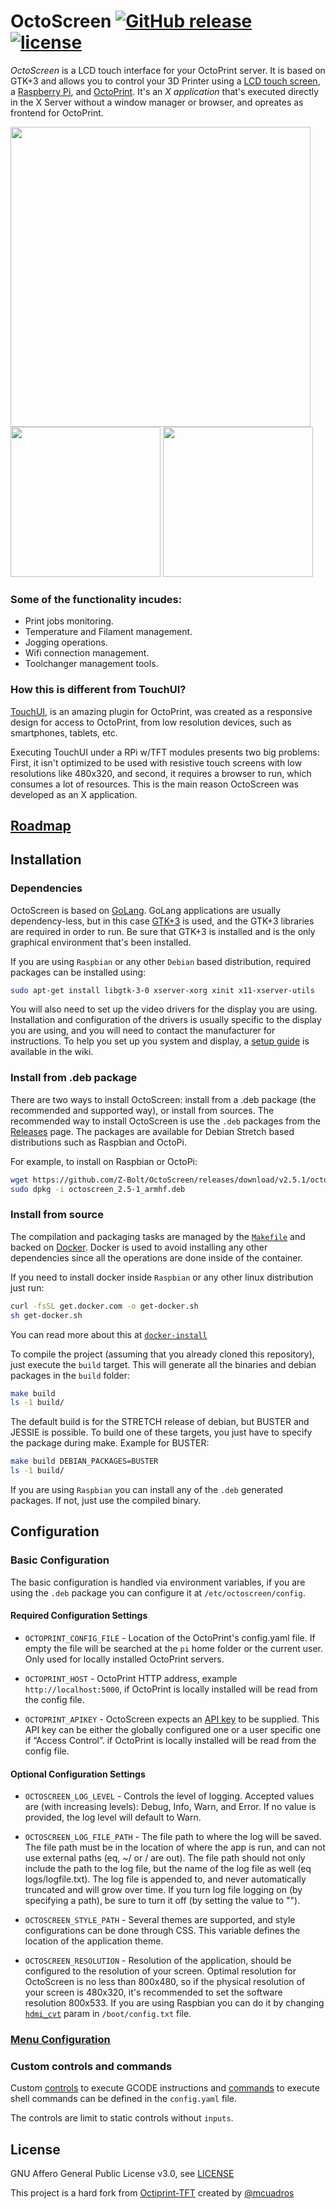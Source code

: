 # OctoScreen [![GitHub release](https://img.shields.io/github/release/Z-Bolt/OctoScreen.svg)](https://github.com/Z-Bolt/OctoScreen/releases) [![license](https://img.shields.io/github/license/Z-Bolt/OctoScreen.svg)]()

_OctoScreen_ is a LCD touch interface for your OctoPrint server.  It is based on GTK+3 and allows you to control your 3D Printer using a [LCD touch screen](https://amzn.to/2L8cRkR), a [Raspberry Pi](https://amzn.to/39LPvvF), and [OctoPrint](https://octoprint.org/).  It's an _X application_ that's executed directly in the X Server without a window manager or browser, and opreates as frontend for OctoPrint.

<img width="480" src="https://user-images.githubusercontent.com/390214/60487814-ef9d1a00-9ca8-11e9-9c48-31bf54a5488d.png" />
<img width="240" src="https://user-images.githubusercontent.com/390214/60277300-f4a74580-9905-11e9-8b88-f6cc35533c2a.png" />
<img width="240" src="https://user-images.githubusercontent.com/390214/60277572-84e58a80-9906-11e9-8334-202544f0191d.png" />

### Some of the functionality incudes:

- Print jobs monitoring.
- Temperature and Filament management.
- Jogging operations.
- Wifi connection management.
- Toolchanger management tools.

### How this is different from TouchUI?

[TouchUI](http://plugins.octoprint.org/plugins/touchui/), is an amazing plugin for OctoPrint, was created as a responsive design for access to OctoPrint, from low resolution devices, such as smartphones, tablets, etc.

Executing TouchUI under a RPi w/TFT modules presents two big problems: First, it isn't optimized to be used with resistive touch screens with low resolutions like 480x320, and second, it requires a browser to run, which consumes a lot of resources.  This is the main reason OctoScreen was developed as an X application.

## [Roadmap](https://github.com/Z-Bolt/OctoScreen/projects/2)

Installation
------------

### Dependencies

OctoScreen is based on [GoLang](https://golang.org).  GoLang applications are usually dependency-less, but in this case [GTK+3](https://developer.gnome.org/gtk3/3.0/gtk.html) is used, and the GTK+3 libraries are required in order to run.  Be sure that GTK+3 is installed and is the only graphical environment that's been installed.

If you are using `Raspbian` or any other `Debian` based distribution, required packages can be installed using:

```sh
sudo apt-get install libgtk-3-0 xserver-xorg xinit x11-xserver-utils
```

You will also need to set up the video drivers for the display you are using.  Installation and configuration of the drivers is usually specific to the display you are using, and you will need to contact the manufacturer for instructions.  To help you set up you system and display, a [setup guide](https://github.com/Z-Bolt/OctoScreen/wiki/Setting-Up-OctoScreen-and-Your-Display) is available in the wiki.



### Install from .deb package

There are two ways to install OctoScreen: install from a .deb package (the recommended and supported way), or install from sources.  The recommended way to install OctoScreen is use the `.deb` packages from the [Releases](https://github.com/Z-Bolt/OctoScreen/releases) page.  The packages are available for Debian Stretch based distributions such as Raspbian and OctoPi.

For example, to install on Raspbian or OctoPi:
```sh
wget https://github.com/Z-Bolt/OctoScreen/releases/download/v2.5.1/octoscreen_2.5-1_armhf.deb
sudo dpkg -i octoscreen_2.5-1_armhf.deb
```

### Install from source

The compilation and packaging tasks are managed by the [`Makefile`](Makefile) and backed on [Docker](Dockerfile).  Docker is used to avoid installing any other dependencies since all the operations are done inside of the container.

If you need to install docker inside `Raspbian` or any other linux distribution just run:

```sh
curl -fsSL get.docker.com -o get-docker.sh
sh get-docker.sh
```

You can read more about this at [`docker-install`](https://github.com/docker/docker-install)

To compile the project (assuming that you already cloned this repository), just execute the `build` target.  This will generate all the binaries and debian packages in the `build` folder:

```sh
make build
ls -1 build/
```

The default build is for the STRETCH release of debian, but BUSTER and JESSIE is possible.  To build one of these targets, you just have to specify the package during make.
Example for BUSTER:
```sh
make build DEBIAN_PACKAGES=BUSTER
ls -1 build/
```

If you are using `Raspbian` you can install any of the `.deb` generated packages.  If not, just use the compiled binary.

Configuration
-------------

### Basic Configuration

The basic configuration is handled via environment variables, if you are using the `.deb` package you can configure it at `/etc/octoscreen/config`.

#### Required Configuration Settings

- `OCTOPRINT_CONFIG_FILE` - Location of the OctoPrint's config.yaml file. If empty the file will be searched at the `pi` home folder or the current user. Only used for locally installed OctoPrint servers.

- `OCTOPRINT_HOST` - OctoPrint HTTP address, example `http://localhost:5000`, if OctoPrint is locally installed will be read from the config file.

- `OCTOPRINT_APIKEY` - OctoScreen expects an [API key]( http://docs.octoprint.org/en/master/api/general.html) to be supplied. This API key can be either the globally configured one or a user specific one if “Access Control”. if OctoPrint is locally installed will be read from the config file.



#### Optional Configuration Settings

- `OCTOSCREEN_LOG_LEVEL` - Controls the level of logging.  Accepted values are (with increasing levels): Debug, Info, Warn, and Error.  If no value is provided, the log level will default to Warn.

- `OCTOSCREEN_LOG_FILE_PATH` - The file path to where the log will be saved.  The file path must be in the location of where the app is run, and can not use external paths (eq, ~/ or / are out).  The file path should not only include the path to the log file, but the name of the log file as well (eq logs/logfile.txt).  The log file is appended to, and never automatically truncated and will grow over time.  If you turn log file logging on (by specifying a path), be sure to turn it off (by setting the value to "").

- `OCTOSCREEN_STYLE_PATH` - Several themes are supported, and style configurations can be done through CSS. This variable defines the location of the application theme.

- `OCTOSCREEN_RESOLUTION` - Resolution of the application, should be configured to the resolution of your screen. Optimal resolution for OctoScreen is no less than 800x480, so if the physical resolution of your screen is 480x320, it's recommended to set the software resolution 800x533. If you are using Raspbian you can do it by changing [`hdmi_cvt`](https://www.raspberrypi.org/documentation/configuration/config-txt/video.md) param in `/boot/config.txt` file.




### [Menu Configuration](https://github.com/Z-Bolt/OctoScreen/blob/master/docs/README.md)

### Custom controls and commands

Custom [controls](http://docs.octoprint.org/en/master/configuration/config_yaml.html#controls) to execute GCODE instructions and [commands](http://docs.octoprint.org/en/master/configuration/config_yaml.html#system) to execute shell commands can be defined in the `config.yaml` file.

The controls are limit to static controls without `inputs`.

License
-------

GNU Affero General Public License v3.0, see [LICENSE](LICENSE)

This project is a hard fork from [Octiprint-TFT](https://github.com/mcuadros/OctoPrint-TFT) created by [@mcuadros](https://github.com/mcuadros/OctoPrint-TFT)
